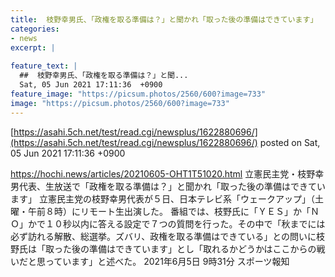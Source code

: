 ```yaml
---
title:  枝野幸男氏、「政権を取る準備は？」と聞かれ「取った後の準備はできています」  
categories:
- news
excerpt: |
  
feature_text: |
  ##  枝野幸男氏、「政権を取る準備は？」と聞...
  Sat, 05 Jun 2021 17:11:36  +0900
feature_image: "https://picsum.photos/2560/600?image=733"
image: "https://picsum.photos/2560/600?image=733"
---
```


[https://asahi.5ch.net/test/read.cgi/newsplus/1622880696/](https://asahi.5ch.net/test/read.cgi/newsplus/1622880696/)
posted on Sat, 05 Jun 2021 17:11:36  +0900

<!--more-->

https://hochi.news/articles/20210605-OHT1T51020.html 立憲民主党・枝野幸男代表、生放送で「政権を取る準備は？」と聞かれ「取った後の準備はできています」 立憲民主党の枝野幸男代表が５日、日本テレビ系「ウェークアップ」（土曜・午前８時）にリモート生出演した。 番組では、枝野氏に「ＹＥＳ」か「ＮＯ」かで１０秒以内に答える設定で７つの質問を行った。その中で「秋までには必ず訪れる解散、総選挙。ズバリ、政権を取る準備はできている」との問いに枝野氏は「取った後の準備はできています」とし「取れるかどうかはここからの戦いだと思っています」と述べた。 2021年6月5日 9時31分 スポーツ報知
